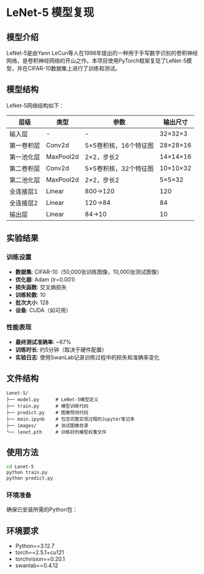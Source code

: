 # LeNet-5 模型复现

## 模型介绍
LeNet-5是由Yann LeCun等人在1998年提出的一种用于手写数字识别的卷积神经网络，是卷积神经网络的开山之作。本项目使用PyTorch框架复现了LeNet-5模型，并在CIFAR-10数据集上进行了训练和测试。

## 模型结构
LeNet-5网络结构如下：

| 层级 | 类型 | 参数 | 输出尺寸 |
|------|------|------|---------|
| 输入层 | - | - | 32×32×3 |
| 第一卷积层 | Conv2d | 5×5卷积核，16个特征图 | 28×28×16 |
| 第一池化层 | MaxPool2d | 2×2，步长2 | 14×14×16 |
| 第二卷积层 | Conv2d | 5×5卷积核，32个特征图 | 10×10×32 |
| 第二池化层 | MaxPool2d | 2×2，步长2 | 5×5×32 |
| 全连接层1 | Linear | 800→120 | 120 |
| 全连接层2 | Linear | 120→84 | 84 |
| 输出层 | Linear | 84→10 | 10 |

## 实验结果

### 训练设置
- **数据集**: CIFAR-10（50,000张训练图像，10,000张测试图像）
- **优化器**: Adam (lr=0.001)
- **损失函数**: 交叉熵损失
- **训练轮数**: 10
- **批次大小**: 128
- **设备**: CUDA（如可用）

### 性能表现
- **最终测试准确率**: ~67%
- **训练时长**: 约5分钟（取决于硬件配置）
- **实验日志**: 使用SwanLab记录训练过程中的损失和准确率变化

## 文件结构
```
Lenet-5/
├── model.py      # LeNet-5模型定义
├── train.py      # 模型训练代码
├── predict.py    # 图像预测代码
├── main.ipynb    # 包含完整实现过程的Jupyter笔记本
├── images/       # 测试图像目录
└── lenet.pth     # 训练好的模型权重文件
```

## 使用方法
```bash
cd Lenet-5
python train.py
python predict.py
```

### 环境准备
确保已安装所需的Python包：
## 环境要求
- Python==3.12.7
- torch==2.5.1+cu121
- torchvision==0.20.1
- swanlab==0.4.12
  
